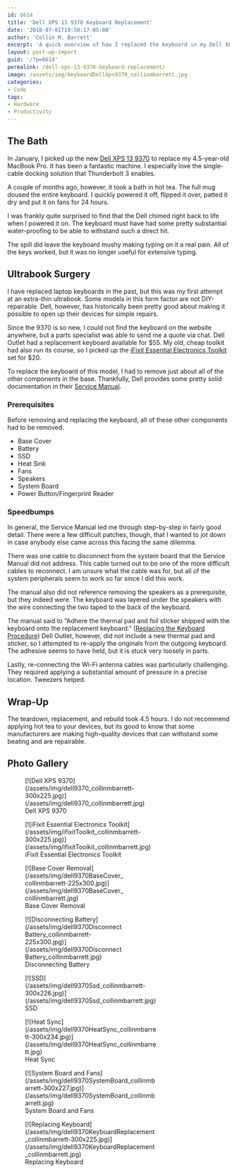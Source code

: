 ```yaml
---
id: 6614
title: 'Dell XPS 13 9370 Keyboard Replacement'
date: '2018-07-01T19:50:17-05:00'
author: 'Collin M. Barrett'
excerpt: 'A quick overview of how I replaced the keyboard in my Dell XPS 13 9370 after it took a bath in hot tea.'
layout: post-wp-import
guid: '/?p=6614'
permalink: /dell-xps-13-9370-keyboard-replacement/
image: /assets/img/keyboardDellXps9370_collinmbarrett.jpg
categories:
- Code
tags:
- Hardware
- Productivity
---
```


## The Bath

In January, I picked up the new [Dell XPS 13 9370](https://www.dell.com/en-us/shop/cty/pdp/spd/xps-13-9370-laptop) to
replace my 4.5-year-old MacBook Pro. It has been a fantastic machine. I especially love the single-cable docking
solution that Thunderbolt 3 enables.

A couple of months ago, however, it took a bath in hot tea. The full mug doused the entire keyboard. I quickly powered
it off, flipped it over, patted it dry and put it on fans for 24 hours.

I was frankly quite surprised to find that the Dell chimed right back to life when I powered it on. The keyboard must
have had some pretty substantial water-proofing to be able to withstand such a direct hit.

The spill did leave the keyboard mushy making typing on it a real pain. All of the keys worked, but it was no longer
useful for extensive typing.

## Ultrabook Surgery

I have replaced laptop keyboards in the past, but this was my first attempt at an extra-thin ultrabook. Some models in
this form factor are not DIY-repairable. Dell, however, has historically been pretty good about making it possible to
open up their devices for simple repairs.

Since the 9370 is so new, I could not find the keyboard on the website anywhere, but a parts specialist was able to send
me a quote via chat. Dell Outlet had a replacement keyboard available for $55. My old, cheap toolkit had also run its
course, so I picked up the [iFixit Essential Electronics
Toolkit](https://www.ifixit.com/Store/Tools/Essential-Electronics-Toolkit/IF145-348) set for $20.

To replace the keyboard of this model, I had to remove just about all of the other components in the base. Thankfully,
Dell provides some pretty solid documentation in their [Service
Manual](https://www.dell.com/support/manuals/us/en/04/xps-13-9370-laptop/xps-13-9370-servicemanual).

### Prerequisites

Before removing and replacing the keyboard, all of these other components had to be removed.

- Base Cover
- Battery
- SSD
- Heat Sink
- Fans
- Speakers
- System Board
- Power Button/Fingerprint Reader

### Speedbumps

In general, the Service Manual led me through step-by-step in fairly good detail. There were a few difficult patches,
though, that I wanted to jot down in case anybody else came across this facing the same dilemma.

There was one cable to disconnect from the system board that the Service Manual did not address. This cable turned out
to be one of the more difficult cables to reconnect. I am unsure what the cable was for, but all of the system
peripherals seem to work so far since I did this work.

The manual also did not reference removing the speakers as a prerequisite, but they indeed were. The keyboard was
layered under the speakers with the wire connecting the two taped to the back of the keyboard.

The manual said to “Adhere the thermal pad and foil sticker shipped with the keyboard onto the replacement keyboard.”
([Replacing the Keyboard
Procedure](https://www.dell.com/support/manuals/us/en/04/xps-13-9370-laptop/xps-13-9370-servicemanual)) Dell Outlet,
however, did not include a new thermal pad and sticker, so I attempted to re-apply the originals from the outgoing
keyboard. The adhesive seems to have held, but it is stuck very loosely in parts.

Lastly, re-connecting the Wi-Fi antenna cables was particularly challenging. They required applying a substantial amount
of pressure in a precise location. Tweezers helped.

## Wrap-Up

The teardown, replacement, and rebuild took 4.5 hours. I do not recommend applying hot tea to your devices, but its good
to know that some manufacturers are making high-quality devices that can withstand some beating and are repairable.

## Photo Gallery

<figure aria-describedby="caption-attachment-6666" class="wp-caption alignleft" id="attachment_6666"
    style="width: 300px">[![Dell XPS
    9370](/assets/img/dell9370_collinmbarrett-300x225.jpg)](/assets/img/dell9370_collinmbarrett.jpg)<figcaption
        class="wp-caption-text" id="caption-attachment-6666">Dell XPS 9370</figcaption>
</figure>

<figure aria-describedby="caption-attachment-6673" class="wp-caption alignleft" id="attachment_6673"
    style="width: 300px">[![iFixit Essential Electronics
    Toolkit](/assets/img/ifixitToolkit_collinmbarrett-300x225.jpg)](/assets/img/ifixitToolkit_collinmbarrett.jpg)
    <figcaption class="wp-caption-text" id="caption-attachment-6673">iFixit Essential Electronics Toolkit</figcaption>
</figure>

<figure aria-describedby="caption-attachment-6667" class="wp-caption alignleft" id="attachment_6667"
    style="width: 225px">[![Base Cover
    Removal](/assets/img/dell9370BaseCover_collinmbarrett-225x300.jpg)](/assets/img/dell9370BaseCover_collinmbarrett.jpg)
    <figcaption class="wp-caption-text" id="caption-attachment-6667">Base Cover Removal</figcaption>
</figure>

<figure aria-describedby="caption-attachment-6668" class="wp-caption alignleft" id="attachment_6668"
    style="width: 225px">[![Disconnecting
    Battery](/assets/img/dell9370DisconnectBattery_collinmbarrett-225x300.jpg)](/assets/img/dell9370DisconnectBattery_collinmbarrett.jpg)
    <figcaption class="wp-caption-text" id="caption-attachment-6668">Disconnecting Battery</figcaption>
</figure>

<figure aria-describedby="caption-attachment-6671" class="wp-caption alignleft" id="attachment_6671"
    style="width: 300px">
    [![SSD](/assets/img/dell9370Ssd_collinmbarrett-300x226.jpg)](/assets/img/dell9370Ssd_collinmbarrett.jpg)<figcaption
        class="wp-caption-text" id="caption-attachment-6671">SSD</figcaption>
</figure>

<figure aria-describedby="caption-attachment-6669" class="wp-caption alignleft" id="attachment_6669"
    style="width: 300px">[![Heat
    Sync](/assets/img/dell9370HeatSync_collinmbarrett-300x234.jpg)](/assets/img/dell9370HeatSync_collinmbarrett.jpg)
    <figcaption class="wp-caption-text" id="caption-attachment-6669">Heat Sync</figcaption>
</figure>

<figure aria-describedby="caption-attachment-6672" class="wp-caption alignleft" id="attachment_6672"
    style="width: 300px">[![System Board and
    Fans](/assets/img/dell9370SystemBoard_collinmbarrett-300x227.jpg)](/assets/img/dell9370SystemBoard_collinmbarrett.jpg)
    <figcaption class="wp-caption-text" id="caption-attachment-6672">System Board and Fans</figcaption>
</figure>

<figure aria-describedby="caption-attachment-6670" class="wp-caption alignleft" id="attachment_6670"
    style="width: 300px">[![Replacing
    Keyboard](/assets/img/dell9370KeyboardReplacement_collinmbarrett-300x225.jpg)](/assets/img/dell9370KeyboardReplacement_collinmbarrett.jpg)
    <figcaption class="wp-caption-text" id="caption-attachment-6670">Replacing Keyboard</figcaption>
</figure>
